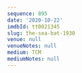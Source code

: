```yaml
---
sequence: 895
date: '2020-10-22'
imdbId: tt0021345
slug: the-sea-bat-1930
venue: null
venueNotes: null
medium: TCM
mediumNotes: null
---
```


